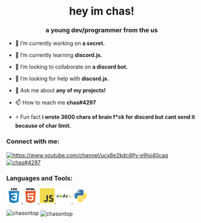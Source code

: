 <h1 align="center">hey im chas!</h1>
<h3 align="center">a young dev/programmer from the us</h3>

- 🔭 I’m currently working on **a secret.**

- 🌱 I’m currently learning **discord.js.**

- 👯 I’m looking to collaborate on **a discord bot.**

- 🤝 I’m looking for help with **discord.js.**

- 💬 Ask me about **any of my projects!**

- 📫 How to reach me **chas#4297**

- ⚡ Fun fact **i wrote 3600 chars of brain f*ck for discord but cant send it because of char limit.**

<h3 align="left">Connect with me:</h3>
<p align="left">
<a href="https://www.youtube.com/c/https://www.youtube.com/channel/ucx8e2kdcj8fy-e9lsj40cag" target="blank"><img align="center" src="https://raw.githubusercontent.com/rahuldkjain/github-profile-readme-generator/master/src/images/icons/Social/youtube.svg" alt="https://www.youtube.com/channel/ucx8e2kdcj8fy-e9lsj40cag" height="30" width="40" /></a>
<a href="https://discord.gg/chas#4297" target="blank"><img align="center" src="https://raw.githubusercontent.com/rahuldkjain/github-profile-readme-generator/master/src/images/icons/Social/discord.svg" alt="chas#4297" height="30" width="40" /></a>
</p>

<h3 align="left">Languages and Tools:</h3>
<p align="left"> <a href="https://www.w3schools.com/css/" target="_blank" rel="noreferrer"> <img src="https://raw.githubusercontent.com/devicons/devicon/master/icons/css3/css3-original-wordmark.svg" alt="css3" width="40" height="40"/> </a> <a href="https://www.w3.org/html/" target="_blank" rel="noreferrer"> <img src="https://raw.githubusercontent.com/devicons/devicon/master/icons/html5/html5-original-wordmark.svg" alt="html5" width="40" height="40"/> </a> <a href="https://developer.mozilla.org/en-US/docs/Web/JavaScript" target="_blank" rel="noreferrer"> <img src="https://raw.githubusercontent.com/devicons/devicon/master/icons/javascript/javascript-original.svg" alt="javascript" width="40" height="40"/> </a> <a href="https://nodejs.org" target="_blank" rel="noreferrer"> <img src="https://raw.githubusercontent.com/devicons/devicon/master/icons/nodejs/nodejs-original-wordmark.svg" alt="nodejs" width="40" height="40"/> </a> <a href="https://www.python.org" target="_blank" rel="noreferrer"> <img src="https://raw.githubusercontent.com/devicons/devicon/master/icons/python/python-original.svg" alt="python" width="40" height="40"/> </a> </p>

<p><img align="left" height="250"src="https://github-readme-stats.vercel.app/api/top-langs?username=chasontop&show_icons=true&theme=dark&locale=en&layout=compact" alt="chasontop" /></p>

<p>&nbsp;<img align="center"height="250" src="https://github-readme-stats.vercel.app/api?username=chasontop&show_icons=true&theme=dark&locale=en" alt="chasontop" /></p>
